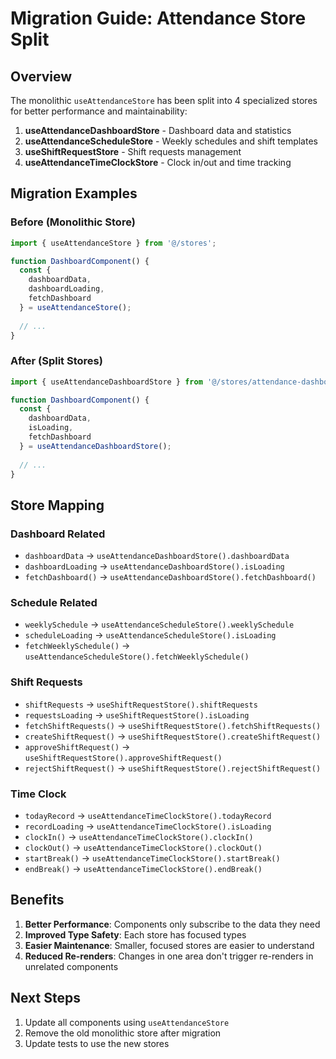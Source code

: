 # Migration Guide: Attendance Store Split

## Overview
The monolithic `useAttendanceStore` has been split into 4 specialized stores for better performance and maintainability:

1. **useAttendanceDashboardStore** - Dashboard data and statistics
2. **useAttendanceScheduleStore** - Weekly schedules and shift templates
3. **useShiftRequestStore** - Shift requests management
4. **useAttendanceTimeClockStore** - Clock in/out and time tracking

## Migration Examples

### Before (Monolithic Store)
```typescript
import { useAttendanceStore } from '@/stores';

function DashboardComponent() {
  const { 
    dashboardData, 
    dashboardLoading,
    fetchDashboard 
  } = useAttendanceStore();
  
  // ...
}
```

### After (Split Stores)
```typescript
import { useAttendanceDashboardStore } from '@/stores/attendance-dashboard.store';

function DashboardComponent() {
  const { 
    dashboardData, 
    isLoading,
    fetchDashboard 
  } = useAttendanceDashboardStore();
  
  // ...
}
```

## Store Mapping

### Dashboard Related
- `dashboardData` → `useAttendanceDashboardStore().dashboardData`
- `dashboardLoading` → `useAttendanceDashboardStore().isLoading`
- `fetchDashboard()` → `useAttendanceDashboardStore().fetchDashboard()`

### Schedule Related
- `weeklySchedule` → `useAttendanceScheduleStore().weeklySchedule`
- `scheduleLoading` → `useAttendanceScheduleStore().isLoading`
- `fetchWeeklySchedule()` → `useAttendanceScheduleStore().fetchWeeklySchedule()`

### Shift Requests
- `shiftRequests` → `useShiftRequestStore().shiftRequests`
- `requestsLoading` → `useShiftRequestStore().isLoading`
- `fetchShiftRequests()` → `useShiftRequestStore().fetchShiftRequests()`
- `createShiftRequest()` → `useShiftRequestStore().createShiftRequest()`
- `approveShiftRequest()` → `useShiftRequestStore().approveShiftRequest()`
- `rejectShiftRequest()` → `useShiftRequestStore().rejectShiftRequest()`

### Time Clock
- `todayRecord` → `useAttendanceTimeClockStore().todayRecord`
- `recordLoading` → `useAttendanceTimeClockStore().isLoading`
- `clockIn()` → `useAttendanceTimeClockStore().clockIn()`
- `clockOut()` → `useAttendanceTimeClockStore().clockOut()`
- `startBreak()` → `useAttendanceTimeClockStore().startBreak()`
- `endBreak()` → `useAttendanceTimeClockStore().endBreak()`

## Benefits
1. **Better Performance**: Components only subscribe to the data they need
2. **Improved Type Safety**: Each store has focused types
3. **Easier Maintenance**: Smaller, focused stores are easier to understand
4. **Reduced Re-renders**: Changes in one area don't trigger re-renders in unrelated components

## Next Steps
1. Update all components using `useAttendanceStore`
2. Remove the old monolithic store after migration
3. Update tests to use the new stores